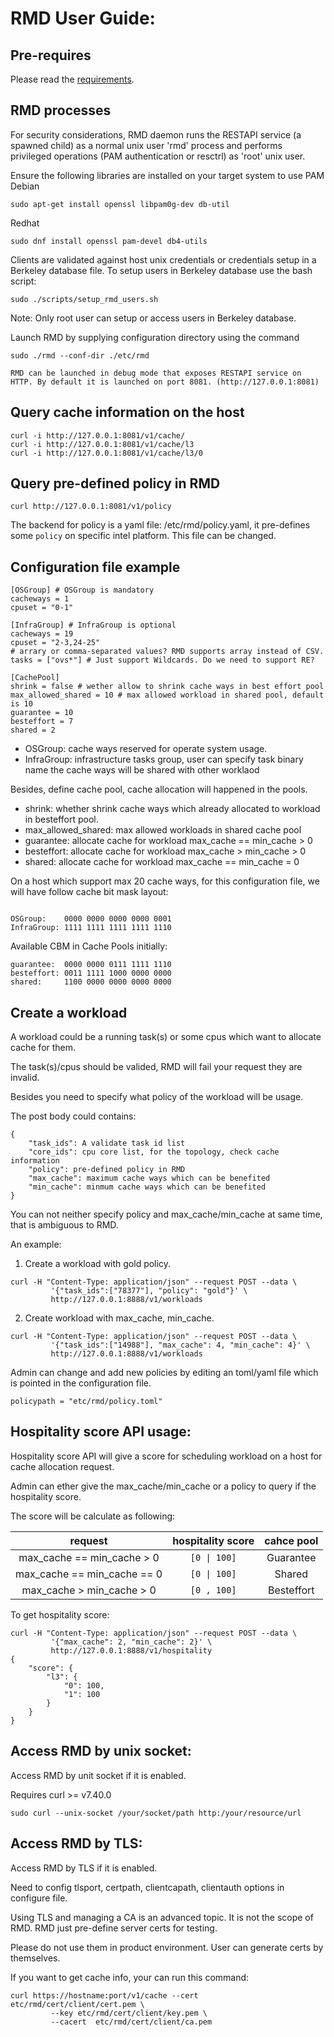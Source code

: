 # RMD User Guide:

## Pre-requires

Please read the [requirements][requirements].

[requirements]: https://github.com/intel/rmd/blob/master/docs/PreRequirment.md

## RMD processes

For security considerations, RMD daemon runs the RESTAPI service (a spawned
child) as a normal unix user 'rmd' process and performs privileged operations
(PAM authentication or resctrl) as 'root' unix user.

Ensure the following libraries are installed on your target system to use PAM
Debian
```
sudo apt-get install openssl libpam0g-dev db-util
```
Redhat
```
sudo dnf install openssl pam-devel db4-utils
```

Clients are validated against host unix credentials or credentials setup in a
Berkeley database file.
To setup users in Berkeley database use the bash script:

```
sudo ./scripts/setup_rmd_users.sh
```
Note: Only root user can setup or access users in Berkeley database.

Launch RMD by supplying configuration directory using the command

```
sudo ./rmd --conf-dir ./etc/rmd
```

`RMD can be launched in debug mode that exposes RESTAPI service on HTTP.
By default it is launched on port 8081. (http://127.0.0.1:8081)`

## Query cache information on the host

```
curl -i http://127.0.0.1:8081/v1/cache/
curl -i http://127.0.0.1:8081/v1/cache/l3
curl -i http://127.0.0.1:8081/v1/cache/l3/0
```

## Query pre-defined policy in RMD

```
curl http://127.0.0.1:8081/v1/policy
```

The backend for policy is a yaml file: /etc/rmd/policy.yaml, it pre-defines
some `policy` on specific intel platform. This file can be changed.


## Configuration file example

```
[OSGroup] # OSGroup is mandatory
cacheways = 1
cpuset = "0-1"

[InfraGroup] # InfraGroup is optional
cacheways = 19
cpuset = "2-3,24-25"
# arrary or comma-separated values? RMD supports array instead of CSV.
tasks = ["ovs*"] # Just support Wildcards. Do we need to support RE?

[CachePool]
shrink = false # wether allow to shrink cache ways in best effort pool
max_allowed_shared = 10 # max allowed workload in shared pool, default is 10
guarantee = 10
besteffort = 7
shared = 2
```

- OSGroup: cache ways reserved for operate system usage.
- InfraGroup: infrastructure tasks group, user can specify task binary name
              the cache ways will be shared with other worklaod

Besides, define cache pool, cache allocation will happened in the pools.

- shrink: whether shrink cache ways which already allocated to workload in
          besteffort pool.
- max_allowed_shared: max allowed workloads in shared cache pool
- guarantee: allocate cache for workload max_cache == min_cache > 0
- besteffort: allocate cache for workload max_cache > min_cache > 0
- shared: allocate cache for workload max_cache == min_cache = 0

On a host which support max 20 cache ways, for this configuration file,
we will have follow cache bit mask layout:

```

OSGroup:    0000 0000 0000 0000 0001
InfraGroup: 1111 1111 1111 1111 1110
```
Available CBM in Cache Pools initially:
```
guarantee:  0000 0000 0111 1111 1110
besteffort: 0011 1111 1000 0000 0000
shared:     1100 0000 0000 0000 0000
```

## Create a workload

A workload could be a running task(s) or some cpus which want to allocate
cache for them.

The task(s)/cpus should be valided, RMD will fail your request they are
invalid.

Besides you need to specify what policy of the workload will be usage.

The post body could contains:

```
{
    "task_ids": A validate task id list
    "core_ids": cpu core list, for the topology, check cache information
    "policy": pre-defined policy in RMD
    "max_cache": maximum cache ways which can be benefited
    "min_cache": minmum cache ways which can be benefited
}
```

You can not neither specify policy and max_cache/min_cache at same time, that
is ambiguous to RMD.

An example:

1) Create a workload with gold policy.

```
curl -H "Content-Type: application/json" --request POST --data \
         '{"task_ids":["78377"], "policy": "gold"}' \
         http://127.0.0.1:8888/v1/workloads
```

2) Create workload with max_cache, min_cache.

```
curl -H "Content-Type: application/json" --request POST --data \
         '{"task_ids":["14988"], "max_cache": 4, "min_cache": 4}' \
         http://127.0.0.1:8888/v1/workloads
```

Admin can change and add new policies by editing an toml/yaml file which is
pointed in the configuration file.

```
policypath = "etc/rmd/policy.toml"
```

## Hospitality score API usage:

Hospitality score API will give a score for scheduling workload on a host for
cache allocation request.

Admin can ether give the max_cache/min_cache or a policy to query if the
hospitality score.

The score will be calculate as following:

| request | hospitality score | cahce pool |
| :-----: | :---------------: | :--------: |
| max_cache == min_cache > 0 | `[0 \| 100]` | Guarantee |
| max_cache == min_cache == 0 | `[0 \| 100]` | Shared |
| max_cache > min_cache > 0 |  `[0 , 100]` | Besteffort |


To get hospitality score:

```
curl -H "Content-Type: application/json" --request POST --data \
         '{"max_cache": 2, "min_cache": 2}' \
         http://127.0.0.1:8888/v1/hospitality
{
    "score": {
        "l3": {
            "0": 100,
            "1": 100
        }
    }
}
```

## Access RMD by unix socket:

Access RMD by unit socket if it is enabled.

Requires curl >= v7.40.0
```
sudo curl --unix-socket /your/socket/path http:/your/resource/url
```

## Access RMD by TLS:

Access RMD by TLS if it is enabled.

Need to config tlsport, certpath, clientcapath, clientauth options in
configure file.

Using TLS and managing a CA is an advanced topic. It is not the scope of RMD.
RMD just pre-define server certs for testing.

Please do not use them in product environment.
User can generate certs by themselves.

If you want to get cache info, your can run this command:
```
curl https://hostname:port/v1/cache --cert etc/rmd/cert/client/cert.pem \
         --key etc/rmd/cert/client/key.pem \
         --cacert  etc/rmd/cert/client/ca.pem
```

[1]: http://www.intel.com/content/www/us/en/processors/architectures-software-developer-manuals.html
